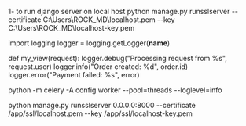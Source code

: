 1- to run django server on local host
python manage.py runsslserver --certificate C:\Users\ROCK_MD\localhost.pem --key C:\Users\ROCK_MD\localhost-key.pem




import logging
logger = logging.getLogger(__name__)

def my_view(request):
    logger.debug("Processing request from %s", request.user)
    logger.info("Order created: %d", order.id)
    logger.error("Payment failed: %s", error)


python -m celery -A config worker --pool=threads --loglevel=info


python manage.py runsslserver 0.0.0.0:8000 --certificate /app/ssl/localhost.pem --key /app/ssl/localhost-key.pem